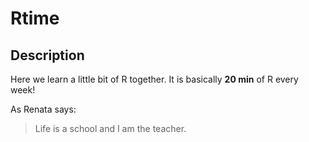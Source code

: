 # Rtime

## Description

Here we learn a little bit of R together. It is basically **20 min** of R every week!

As Renata says:

> Life is a school
> and I am the teacher.

